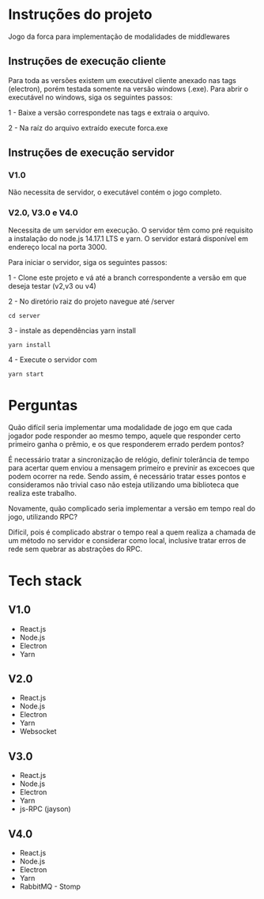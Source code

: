 # Instruções do projeto
Jogo da forca para implementação de modalidades de middlewares

## Instruções de execução cliente 
Para toda as versões existem um executável cliente anexado nas tags (electron), porém testada somente na versão windows (.exe).
Para abrir o executável no windows, siga os seguintes passos:

1 -  Baixe a versão correspondete nas tags e extraia o arquivo.

2 - Na raíz do arquivo extraído execute forca.exe


## Instruções de execução servidor 

### V1.0
Não necessita de servidor, o executável contém o jogo completo.

### V2.0, V3.0 e V4.0
Necessita de um servidor em execução.
O servidor têm como pré requisito a instalação do node.js 14.17.1 LTS e yarn.
O servidor estará disponível em endereço local na porta 3000.

Para iniciar o servidor, siga os seguintes passos:

1 - Clone este projeto e vá até a branch correspondente a versão em que deseja testar (v2,v3 ou v4)

2 - No diretório raiz do projeto navegue até /server
```
cd server
```

3 - instale as dependências yarn install
```
yarn install
```

4 - Execute o servidor com 
```
yarn start
```

# Perguntas

Quão difícil seria implementar uma modalidade de jogo em que cada jogador pode responder ao mesmo tempo, aquele que responder certo primeiro ganha o prêmio, e os que responderem errado perdem pontos? 
 
É necessário tratar a sincronização de relógio, definir tolerância de tempo para acertar quem enviou a mensagem primeiro e previnir as excecoes que podem ocorrer na rede. Sendo assim, é necessário tratar esses pontos e consideramos não trivial caso não esteja utilizando uma biblioteca que realiza este trabalho.



Novamente, quão complicado seria implementar a versão em tempo real do jogo, utilizando RPC? 

Difícil, pois é complicado abstrar o tempo real a quem realiza a chamada de um método no servidor e considerar como local, inclusive tratar erros de rede sem quebrar as abstrações do RPC.

# Tech stack

## V1.0
- React.js
- Node.js
- Electron
- Yarn

## V2.0
- React.js
- Node.js
- Electron
- Yarn
- Websocket

## V3.0
- React.js
- Node.js
- Electron
- Yarn
- js-RPC (jayson)

## V4.0
- React.js
- Node.js
- Electron
- Yarn
- RabbitMQ - Stomp

